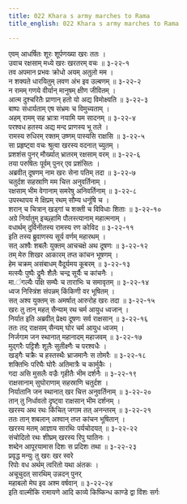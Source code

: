 ```yaml
---
title: 022 Khara s army marches to Rama
title_english: 022 Khara s army marches to Rama

---
```

एवम् आधर्षितः शूरः शूर्पणख्या खरः ततः ।  
उवाच रक्षसाम् मध्ये खरः खरतरम् वचः ॥ ३-२२-१  
तव अपमान प्रभवः क्रोधो अयम् अतुलो मम ।  
न शक्यते धारयितुम् लवण अंभ इव उल्बणम् ॥ ३-२२-२  
न रामम् गणये वीर्यान् मानुषम् क्षीण जीवितम् ।  
आत्म दुश्चरितैः प्राणान् हतो यो अद्य विमोक्ष्यति ॥ ३-२२-३  
बाष्पः संधार्यताम् एष संभ्रमः च विमुच्यताम् ।  
अहम् रामम् सह भ्रात्रा नयामि यम सादनम् ॥ ३-२२-४  
परश्वध हतस्य अद्य मन्द प्राणस्य भू तले ।  
रामस्य रुधिरम् रक्तम् उष्णम् पास्यसि राक्षसि ॥ ३-२२-५  
सा प्रहृष्ट्वा वचः श्रुत्वा खरस्य वदनात् च्युतम् ।  
प्रशशंस पुनर् मौर्ख्यात् भ्रातरम् रक्षसाम् वरम् ॥ ३-२२-६  
तया परुषितः पूर्वम् पुनर् एव प्रशंसितः ।  
अब्रवीत् दूषणम् नाम खरः सेना पतिम् तदा ॥ ३-२२-७  
चतुर्दश सहस्राणि मम चित्त अनुवर्तिनाम् ।  
रक्षसाम् भीम वेगानाम् समरेषु अनिवर्तिनाम् ॥ ३-२२-८  
उपस्थापय मे क्षिप्रम् रथम् सौम्य धनूंषि च ।  
शरान् च चित्रान् खड्गां च शक्ती च विविधाः शिताः ॥ ३-२२-१०  
अग्रे निर्यातुम् इच्छ्हामि पौलस्त्यानाम् महात्मनाम् ।  
वधार्थम् दुर्विनीतस्य रामस्य रण कोविद ॥ ३-२२-११  
इति तस्य ब्रुवाणस्य सूर्य वर्णम् महारथम् ।  
सत् अश्वैः शबलैः युक्तम् आचचक्षे अथ दूषणः ॥ ३-२२-१२  
तम् मेरु शिखर आकारम् तप्त कांचन भूषणम् ।  
हेम चक्रम् असंबाधम् वैदूर्यमय कूबरम् ॥ ३-२२-१३  
मत्स्यैः पुष्पैः द्रुमैः शैलैः चन्द्र सूर्यैः च कांचनैः ।  
मा.ंगल्यैः पक्षि सम्घैः च ताराभिः च समावृतम् ॥ ३-२२-१४  
ध्वज निस्त्रिंश संपन्नम् किंकिणी वर भूषितम् ।  
सत् अश्व युक्तम् सः अमर्षात् आरुरोह खरः तदा ॥ ३-२२-१५  
खरः तु तान् महत् सैन्याम् रथ चर्म आयुध ध्वजान् ।  
निर्यात इति अब्रवीत् प्रेक्ष्य दूषणः सर्व राक्षसान् ॥ ३-२२-१६  
ततः तद् राक्षसम् सैन्यम् घोर चर्म आयुध ध्वजम् ।  
निर्जगाम जन स्थानात् महानादम् महाजवम् ॥ ३-२२-१७  
मुद्गरैः पट्टिशैः शूलैः सुतीक्ष्णैः च परश्वधैः ।  
खड्गैः चक्रैः च हस्तस्थैः भ्राजमानैः स तोमरैः ॥ ३-२२-१८  
शक्तिभिः परिघैः घोरैः अतिमात्रैः च कार्मुकैः ।  
गदा असि मुसलैः वज्रैः गृहीतैः भीम दर्शनैः ॥ ३-२२-१९  
राक्षसानाम् सुघोराणाम् सहस्राणि चतुर्दश ।  
निर्यातानि जन स्थानात् खर चित्त अनुवर्तिनाम् ॥ ३-२२-२०  
तान् तु निर्धावतो दृष्ट्वा राक्षसान् भीम दर्शनम् ।  
खरस्य अथ रथः किंचित् जगाम तत् अनन्तरम् ॥ ३-२२-२१  
ततः तान् शबलान् अश्वान् तप्त कांचन भूषितान् ।  
खरस्य मतम् आज्ञाय सारथिः पर्यचोदयत् ॥ ३-२२-२२  
संचोदितो रथः शीघ्रम् खरस्य रिपु घातिनः ।  
शब्देन आपूरयामास दिशः स प्रदिशः तथा ॥ ३-२२-२३  
प्रवृद्ध मन्युः तु खरः खर स्वरे  
रिपोः वध अर्थम् त्वरितो यथा अंतकः ।  
अचूचुदत् सारथिम् उन्नदन् पुनर्  
महाबलो मेघ इव अश्म वर्षवान् ॥ ३-२२-२४  
इति वाल्मीकि रामायणे आदि काव्ये किष्किन्ध काण्डे द्वा विंशः सर्गः